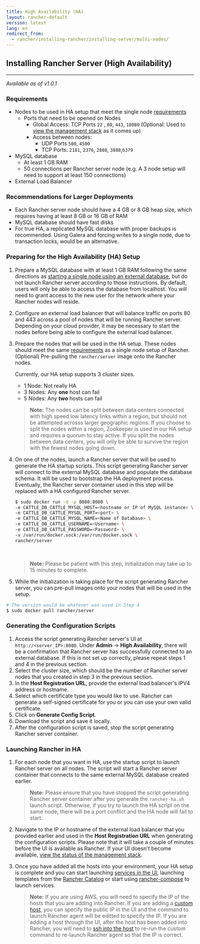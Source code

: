 ```yaml
---
title: High Availability (HA)
layout: rancher-default
version: latest
lang: en
redirect_from:
  - rancher/installing-rancher/installing-server/multi-nodes/
---
```


## Installing Rancher Server (High Availability)
---

_Available as of v1.0.1_

### Requirements 

* Nodes to be used in HA setup that meet the single node [requirements]({{site.baseurl}}/rancher/{{page.version}}/{{page.lang}}/installing-rancher/installing-server/#requirements) 
    * Ports that need to be opened on Nodes
        * Global Access: TCP Ports `22` , `80`, `443`, `18080` (Optional: Used to [view the management stack]({{site.baseurl}}/rancher/{{page.version}}/{{page.lang}}/faqs/server/#ha-monitoring) as it comes up)
        * Access between nodes: 
            * UDP Ports `500`, `4500`
            * TCP Ports: `2181`,  `2376`, `2888`, `3888`,`6379`
* MySQL database
    * At least 1 GB RAM 
    * 50 connections per Rancher server node (e.g. A 3 node setup will need to support at least 150 connections)
* External Load Balancer 


### Recommendations for Larger Deployments 

* Each Rancher server node should have a 4 GB or 8 GB heap size, which requires having at least 8 GB or 16 GB of RAM
* MySQL database should have fast disks
* For true HA, a replicated MySQL database with proper backups is recommended. Using Galera and forcing writes to a single node, due to transaction locks, would be an alternative.


### Preparing for the High Availability (HA) Setup

1. Prepare a MySQL database with at least 1 GB RAM following the same directions as [starting a single node using an external database]({{site.baseurl}}/rancher/{{page.version}}/{{page.lang}}/installing-rancher/installing-server/#using-an-external-database), but do not launch Rancher server according to those instructions. By default, users will only be able to access the database from localhost. You will need to grant access to the new user for the network where your Rancher nodes will reside.
2. Configure an external load balancer that will balance traffic on ports 80 and 443 across a pool of nodes that will be running Rancher server. Depending on your cloud provider, it may be necessary to start the nodes before being able to configure the external load balancer.
3. Prepare the nodes that will be used in the HA setup. These nodes should meet the same [requirements]({{site.baseurl}}/rancher/{{page.version}}/{{page.lang}}/installing-rancher/installing-server/#requirements) as a single node setup of Rancher. (Optional) Pre-pulling the `rancher/server` image onto the Rancher nodes. 
    
    Currently, our HA setup supports 3 cluster sizes. 
    
    * 1 Node: Not really HA
    * 3 Nodes: Any **one** host can fail
    * 5 Nodes: Any **two** hosts can fail
    
    > **Note:** The nodes can be split between data centers connected with high speed low latency links within a region, but should not be attempted acrosss larger geographic regions. If you choose to split the nodes within a region, Zookeeper is used in our HA setup and requires a quorum to stay active. If you split the nodes between data centers, you will only be able to survive the region with the fewest nodes going down.

4. On one of the nodes, launch a Rancher server that will be used to generate the HA startup scripts. This script generating Rancher server will connect to the external MySQL database and populate the database schema. It will be used to bootstrap the HA deployment process. Eventually, the Rancher server container used in this step will be replaced with a HA configured Rancher server.   
    
    
   ```bash
   $ sudo docker run -d -p 8080:8080 \
   -e CATTLE_DB_CATTLE_MYSQL_HOST=<hostname or IP of MySQL instance> \
   -e CATTLE_DB_CATTLE_MYSQL_PORT=<port> \
   -e CATTLE_DB_CATTLE_MYSQL_NAME=<Name of Database> \
   -e CATTLE_DB_CATTLE_USERNAME=<Username> \
   -e CATTLE_DB_CATTLE_PASSWORD=<Password> \
   -v /var/run/docker.sock:/var/run/docker.sock \
   rancher/server
   ```

    <br>

    > **Note:** Please be patient with this step, initialization may take up to 15 minutes to complete. 

5.  While the initialization is taking place for the script generating Rancher server, you can pre-pull images onto your nodes that will be used in the setup.
 
   ```bash
   # The version would be whatever was used in Step 4
   $ sudo docker pull rancher/server
   ```

### Generating the Configuration Scripts 

1. Access the script generating Rancher server's UI at `http://<server_IP>:8080`. Under **Admin** -> **High Availability**, there will be a confirmation that Rancher server has successfully connected to an external database. If this is not set up correctly, please repeat steps 1 and 4 in the previous section. 
2. Select the cluster size, which should be the number of Rancher server nodes that you created in step 3 in the previous section. 
3. In the **Host Registration URL**, provide the external load balancer's IPV4 address or hostname.
4. Select which certificate type you would like to use. Rancher can generate a self-signed certificate for you or you can use your own valid certificate. 
5. Click on **Generate Config Script**. 
6. Download the script and save it locally. 
7. After the configuration script is saved, stop the script generating Rancher server container. 

### Launching Rancher in HA

1. For each node that you want in HA, use the startup script to launch Rancher server on all nodes. The script will start a Rancher server container that connects to the same external MySQL database created earlier. 

    > **Note:** Please ensure that you have stopped the script generating Rancher server container after you generate the `rancher-ha.sh` launch script. Otherwise, if you try to launch the HA script on the same node, there will be a port conflict and the HA node will fail to start.

2. Navigate to the IP or hostname of the external load balancer that you provided earlier and used in the **Host Registration URL** when generating the configuration scripts. Please note that it will take a couple of minutes before the UI is available as Rancher. If your UI doesn't become available, [view the status of the management stack]({{site.baseurl}}/rancher/{{page.version}}/{{page.lang}}/faqs/server/#ha-monitoring). 

3. Once you have added all the hosts into your environment, your HA setup is complete and you can start launching [services in the UI]({{site.baseurl}}/rancher/{{page.version}}/{{page.lang}}/rancher-ui/applications/stacks/adding-services/),  launching templates from the [Rancher Catalog]({{site.baseurl}}/rancher/{{page.version}}/{{page.lang}}/catalog/) or start using [rancher-compose]({{site.baseurl}}/rancher/{{page.version}}/{{page.lang}}/rancher-compose/) to launch services.
    
    > **Note:** If you are using AWS, you will need to specify the IP of the hosts that you are adding into Rancher. If you are adding a [custom host]({{site.baseurl}}/rancher/{{page.version}}/{{page.lang}}/rancher-ui/infrastructure/hosts/custom/), you can specify the public IP in the UI and the command to launch Rancher agent will be editted to specify the IP.  If you are adding a host through the UI, after the host has been added into Rancher, you will need to [ssh into the host]({{site.baseurl}}/rancher/{{page.version}}/{{page.lang}}/rancher-ui/infrastructure/hosts/#accessing-hosts-from-the-cloud-providers) to re-run the custom command to re-launch Rancher agent so that the IP is correct.

